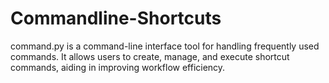 # Commandline-Shortcuts
command.py is a command-line interface tool for handling frequently used commands. It allows users to create, manage, and execute shortcut commands, aiding in improving workflow efficiency.
